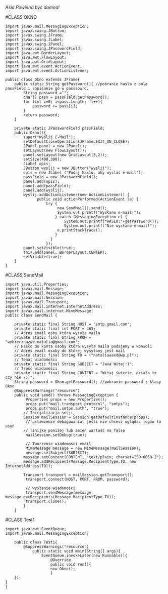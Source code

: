 _Asia Powinna być dumna!_

#CLASS OKNO

	import javax.mail.MessagingException;
	import javax.swing.JButton;
	import javax.swing.JFrame;
	import javax.swing.JLabel;
	import javax.swing.JPanel;
	import javax.swing.JPasswordField;
	import java.awt.BorderLayout;
	import java.awt.FlowLayout;
	import java.awt.GridLayout;
	import java.awt.event.ActionEvent;
	import java.awt.event.ActionListener;

	public class Okno extends JFrame{
		public static String getPassword(){ //pobranie hasla z pola passField i zapisanie go w passsowrd.
			String password ="";
			char[] pass = passField.getPassword();
			for (int i=0; i<pass.length;  i++){
				password += pass[i];
			}
			return password;
		}
	
		private static JPasswordField passField;
		public Okno(){
			super("Wyślij E-Mail");
			setDefaultCloseOperation(JFrame.EXIT_ON_CLOSE);
			JPanel panel = new JPanel();
			setLayout(new FlowLayout());
			panel.setLayout(new GridLayout(3,2));
			setSize(400,300);
			JLabel opis;
			JButton wyslij = new JButton("wyslij");
			opis = new JLabel ("Podaj haslo, aby wyslać e-mail");
			passField = new JPasswordField();
			panel.add(opis);
			panel.add(passField);
			panel.add(wyslij);
			wyslij.addActionListener(new ActionListener() {
				  public void actionPerformed(ActionEvent le) {
					  try {
						   new SendMail().send(); 
						   System.out.printf("Wysłano e-mail!");
						  } catch (MessagingException e) {
							  System.out.printf("HASLO:"+getPassword());
							  System.out.printf("Nie wysłano e-mail!");
						   e.printStackTrace();
						  }
				        }
				      });
			panel.setVisible(true);
			this.add(panel, BorderLayout.CENTER);
			setVisible(true);
		}
	}
	
#CLASS SendMail


	import java.util.Properties;
	import javax.mail.Message;
	import javax.mail.MessagingException;
	import javax.mail.Session;
	import javax.mail.Transport;
	import javax.mail.internet.InternetAddress;
	import javax.mail.internet.MimeMessage;
	public class SendMail {
	 
		private static final String HOST = "smtp.gmail.com";
		private static final int PORT = 465;
		// Adres email osby która wysyła maila
		private static final String FROM = "wybierznazwe.natalia@gmail.com"; 
		// Hasło do konta osoby która wysyła maila podajemy w konsoli
		// Adres email osoby do której wysyłany jest mail
		private static final String TO = ("nataliaaaxd@wp.pl");
		// Temat wiadomości
		private static final String SUBJECT = "Java Witaj:)";
		// Treść wiadomości
		private static final String CONTENT = "Witaj świecie, działa to czy nie ?:)";
		String password = Okno.getPassword(); //pobranie password z klasy Okno
		@SuppressWarnings("resource")
		public void send() throws MessagingException {
			 Properties props = new Properties();
			 props.put("mail.transport.protocol", "smtps");
			 props.put("mail.smtps.auth", "true");
 			// Inicjalizacja sesji
 			Session mailSession = Session.getDefaultInstance(props);
			 // ustawienie debagowania, jeśli nie chcesz oglądać logów to usuń
 			// linijkę poniżej lub zmień wartość na false
			 mailSession.setDebug(true);

			 // Tworzenie wiadomości email
			 MimeMessage message = new MimeMessage(mailSession);
			 message.setSubject(SUBJECT);
 			message.setContent(CONTENT, "text/plain; charset=ISO-8859-2");
 			message.addRecipient(Message.RecipientType.TO, new InternetAddress(TO));

 			Transport transport = mailSession.getTransport();
			 transport.connect(HOST, PORT, FROM, password);

			 // wysłanie wiadomości
			 transport.sendMessage(message, message.getRecipients(Message.RecipientType.TO));
			 transport.close();
			}
		}

#CLASS Test1

	import java.awt.EventQueue;
	import javax.mail.MessagingException;

		public class Test1{
			@SuppressWarnings("resource")
				public static void main(String[] args){
					EventQueue.invokeLater(new Runnable(){
						@Override
						public void run(){
						new Okno();
						}
		});
	}
	}


